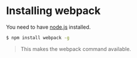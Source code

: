 # Installing webpack

You need to have [node.js](http://nodejs.org) installed.

``` sh
$ npm install webpack -g
```

> This makes the webpack command available.